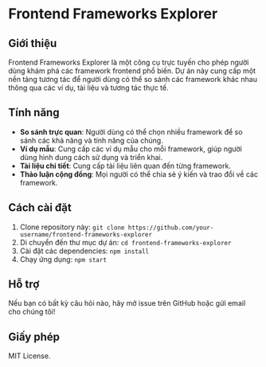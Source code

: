 # Frontend Frameworks Explorer

## Giới thiệu
Frontend Frameworks Explorer là một công cụ trực tuyến cho phép người dùng khám phá các framework frontend phổ biến. Dự án này cung cấp một nền tảng tương tác để người dùng có thể so sánh các framework khác nhau thông qua các ví dụ, tài liệu và tương tác thực tế.

## Tính năng
- **So sánh trực quan**: Người dùng có thể chọn nhiều framework để so sánh các khả năng và tính năng của chúng.
- **Ví dụ mẫu**: Cung cấp các ví dụ mẫu cho mỗi framework, giúp người dùng hình dung cách sử dụng và triển khai.
- **Tài liệu chi tiết**: Cung cấp tài liệu liên quan đến từng framework.
- **Thảo luận cộng đồng**: Mọi người có thể chia sẻ ý kiến và trao đổi về các framework.

## Cách cài đặt
1. Clone repository này: `git clone https://github.com/your-username/frontend-frameworks-explorer`
2. Di chuyển đến thư mục dự án: `cd frontend-frameworks-explorer`
3. Cài đặt các dependencies: `npm install`
4. Chạy ứng dụng: `npm start`

## Hỗ trợ
Nếu bạn có bất kỳ câu hỏi nào, hãy mở issue trên GitHub hoặc gửi email cho chúng tôi!

## Giấy phép
MIT License.
